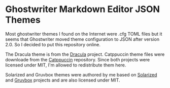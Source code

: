 # Ghostwriter Markdown Editor JSON Themes

Most ghostwriter themes I found on the Internet were .cfg TOML files but it seems that Ghostwriter moved theme configuration to JSON after version 2.0. So I decided to put this repository online.

The Dracula theme is from the [Dracula] project. Catppuccin theme files were downloade from the [Catppuccin] repository. Since both projects were licensed under MIT, I'm allowed to redistribute them here.

Solarized and Gruvbox themes were authored by me based on [Solarized] and [Gruvbox] projects and are also licensed under MIT.

[Dracula]: https://github.com/dracula/dracula-theme
[Catppuccin]: https://github.com/catppuccin/catppuccin
[Solarized]: https://ethanschoonover.com/solarized
[Gruvbox]: https://github.com/morhetz/gruvbox


